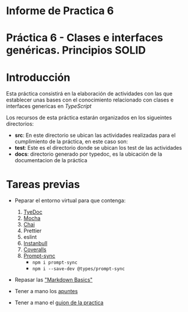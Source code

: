 # Informe de Practica 6

# Práctica 6 - Clases e interfaces genéricas. Principios SOLID

# Introducción

Esta práctica consistirá en la elaboración de actividades con las que establecer unas bases con el conocimiento
relacionado con clases e interfaces genericas en _TypeScript_ 

Los recursos de esta práctica estarán organizados en los sigueintes directorios:

- **src**: En este directorio se ubican las actividades realizadas para el cumplimiento de la práctica, en este caso son:
- **test**: Este es el directorio donde se ubican los test de las actividades
- **docs**: directorio generado por typedoc, es la ubicación de la documentacion de la práctica

# Tareas previas

- Peparar el entorno virtual para que contenga:

  1. [TyeDoc](https://typedoc.org)
  2. [Mocha](https://mochajs.org)
  3. [Chai](https://www.chaijs.com)
  4. Prettier
  5. eslint
  6. [Instanbull](https://istanbul.js.org/)
  7. [Coveralls](https://coveralls.io/)
  8. [Prompt-sync](https://www.npmjs.com/package/prompt-sync)
     - `npm i prompt-sync`
     - `npm i --save-dev @types/prompt-sync`

- Repasar las ["Markdown Basics"](https://docs.github.com/en/get-started/writing-on-github/getting-started-with-writing-and-formatting-on-github/basic-writing-and-formatting-syntax#links)
- Tener a mano los [apuntes](https://ull-esit-inf-dsi-2223.github.io/typescript-theory/)
- Tener a mano el [guion de la practica](https://ull-esit-inf-dsi-2223.github.io/prct06-generics-solid)
